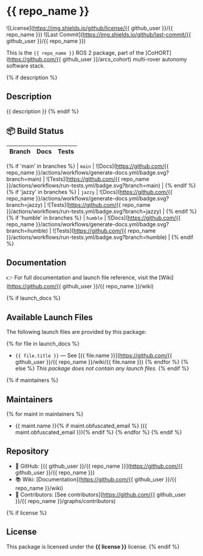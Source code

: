 # {{ repo_name }}

![License](https://img.shields.io/github/license/{{ github_user }}/{{ repo_name }})
![Last Commit](https://img.shields.io/github/last-commit/{{ github_user }}/{{ repo_name }})

This is the `{{ repo_name }}` ROS 2 package, part of the [CoHORT](https://github.com/{{ github_user }}/arcs_cohort) multi-rover autonomy software stack.

{% if description %}
## Description

{{ description }}
{% endif %}

## 📦 Build Status

| Branch | Docs | Tests |
|--------|------|-------|
{% if 'main' in branches %}
| `main` | ![Docs](https://github.com/{{ repo_name }}/actions/workflows/generate-docs.yml/badge.svg?branch=main) | ![Tests](https://github.com/{{ repo_name }}/actions/workflows/run-tests.yml/badge.svg?branch=main) |
{% endif %}
{% if 'jazzy' in branches %}
| `jazzy` | ![Docs](https://github.com/{{ repo_name }}/actions/workflows/generate-docs.yml/badge.svg?branch=jazzy) | ![Tests](https://github.com/{{ repo_name }}/actions/workflows/run-tests.yml/badge.svg?branch=jazzy) |
{% endif %}
{% if 'humble' in branches %}
| `humble` | ![Docs](https://github.com/{{ repo_name }}/actions/workflows/generate-docs.yml/badge.svg?branch=humble) | ![Tests](https://github.com/{{ repo_name }}/actions/workflows/run-tests.yml/badge.svg?branch=humble) |
{% endif %}

## Documentation

👉 For full documentation and launch file reference, visit the [Wiki](https://github.com/{{ github_user }}/{{ repo_name }}/wiki)

{% if launch_docs %}
## Available Launch Files

The following launch files are provided by this package:

{% for file in launch_docs %}
- `{{ file.title }}` — See [{{ file.name }}](https://github.com/{{ github_user }}/{{ repo_name }}/wiki/{{ file.name }})
{% endfor %}
{% else %}
_This package does not contain any launch files._
{% endif %}

{% if maintainers %}
## Maintainers

{% for maint in maintainers %}
- {{ maint.name }}{% if maint.obfuscated_email %} ({{ maint.obfuscated_email }}){% endif %}
{% endfor %}
{% endif %}

## Repository

- 📁 GitHub: [{{ github_user }}/{{ repo_name }}](https://github.com/{{ github_user }}/{{ repo_name }})
- 📚 Wiki: [Documentation](https://github.com/{{ github_user }}/{{ repo_name }}/wiki)
- 👥 Contributors: [See contributors](https://github.com/{{ github_user }}/{{ repo_name }}/graphs/contributors)

{% if license %}
## License

This package is licensed under the **{{ license }}** license.
{% endif %}
